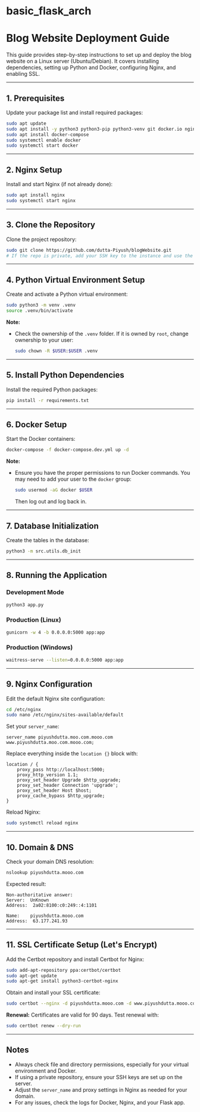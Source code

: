 # basic_flask_arch

# Blog Website Deployment Guide

This guide provides step-by-step instructions to set up and deploy the blog website on a Linux server (Ubuntu/Debian). It covers installing dependencies, setting up Python and Docker, configuring Nginx, and enabling SSL.

---

## 1. Prerequisites

Update your package list and install required packages:

```bash
sudo apt update
sudo apt install -y python3 python3-pip python3-venv git docker.io nginx
sudo apt install docker-compose
sudo systemctl enable docker
sudo systemctl start docker
```

---

## 2. Nginx Setup

Install and start Nginx (if not already done):

```bash
sudo apt install nginx
sudo systemctl start nginx
```

---

## 3. Clone the Repository

Clone the project repository:

```bash
sudo git clone https://github.com/dutta-Piyush/blogWebsite.git
# If the repo is private, add your SSH key to the instance and use the SSH URL
```

---

## 4. Python Virtual Environment Setup

Create and activate a Python virtual environment:

```bash
sudo python3 -m venv .venv
source .venv/bin/activate
```

**Note:**
- Check the ownership of the `.venv` folder. If it is owned by `root`, change ownership to your user:
  ```bash
  sudo chown -R $USER:$USER .venv
  ```

---

## 5. Install Python Dependencies

Install the required Python packages:

```bash
pip install -r requirements.txt
```

---

## 6. Docker Setup

Start the Docker containers:

```bash
docker-compose -f docker-compose.dev.yml up -d
```

**Note:**
- Ensure you have the proper permissions to run Docker commands. You may need to add your user to the `docker` group:
  ```bash
  sudo usermod -aG docker $USER
  ```
  Then log out and log back in.

---

## 7. Database Initialization

Create the tables in the database:

```bash
python3 -m src.utils.db_init
```

---

## 8. Running the Application

### Development Mode
```bash
python3 app.py
```

### Production (Linux)
```bash
gunicorn -w 4 -b 0.0.0.0:5000 app:app
```

### Production (Windows)
```bash
waitress-serve --listen=0.0.0.0:5000 app:app
```

---

## 9. Nginx Configuration

Edit the default Nginx site configuration:

```bash
cd /etc/nginx
sudo nano /etc/nginx/sites-available/default
```

Set your `server_name`:
```
server_name piyushdutta.moo.com.mooo.com www.piyushdutta.moo.com.mooo.com;
```

Replace everything inside the `location {}` block with:

```
location / {
    proxy_pass http://localhost:5000;
    proxy_http_version 1.1;
    proxy_set_header Upgrade $http_upgrade;
    proxy_set_header Connection 'upgrade';
    proxy_set_header Host $host;
    proxy_cache_bypass $http_upgrade;
}
```

Reload Nginx:
```bash
sudo systemctl reload nginx
```

---

## 10. Domain & DNS

Check your domain DNS resolution:

```bash
nslookup piyushdutta.mooo.com
```

Expected result:
```
Non-authoritative answer:
Server:  UnKnown
Address:  2a02:8100:c0:249::4:1101

Name:    piyushdutta.mooo.com
Address:  63.177.241.93
```

---

## 11. SSL Certificate Setup (Let's Encrypt)

Add the Certbot repository and install Certbot for Nginx:

```bash
sudo add-apt-repository ppa:certbot/certbot
sudo apt-get update
sudo apt-get install python3-certbot-nginx
```

Obtain and install your SSL certificate:

```bash
sudo certbot --nginx -d piyushdutta.mooo.com -d www.piyushdutta.mooo.com
```

**Renewal:**
Certificates are valid for 90 days. Test renewal with:
```bash
sudo certbot renew --dry-run
```

---

## Notes
- Always check file and directory permissions, especially for your virtual environment and Docker.
- If using a private repository, ensure your SSH keys are set up on the server.
- Adjust the `server_name` and proxy settings in Nginx as needed for your domain.
- For any issues, check the logs for Docker, Nginx, and your Flask app.